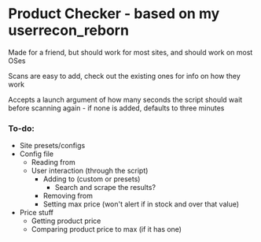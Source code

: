 # Product Checker - based on my userrecon_reborn

Made for a friend, but should work for most sites, and should work on most OSes

Scans are easy to add, check out the existing ones for info on how they work

Accepts a launch argument of how many seconds the script should wait before scanning again - if none is added, defaults to three minutes

### To-do:

- Site presets/configs
- Config file
	- Reading from
	- User interaction (through the script)
		- Adding to (custom or presets)
			- Search and scrape the results?
		- Removing from
		- Setting max price (won't alert if in stock and over that value)
- Price stuff
	- Getting product price
	- Comparing product price to max (if it has one)

